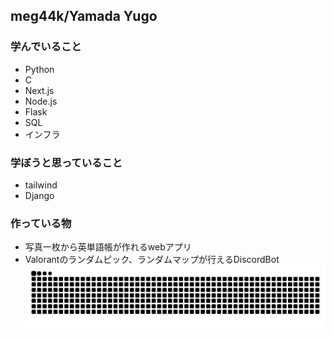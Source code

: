 ## meg44k/Yamada Yugo

### 学んでいること
- Python
- C
- Next.js
- Node.js
- Flask
- SQL
- インフラ
### 学ぼうと思っていること
- tailwind
- Django

### 作っている物
- 写真一枚から英単語帳が作れるwebアプリ
- Valorantのランダムピック、ランダムマップが行えるDiscordBot
![](https://raw.githubusercontent.com/meg44k/meg44k/output/github-contribution-grid-snake.svg)
